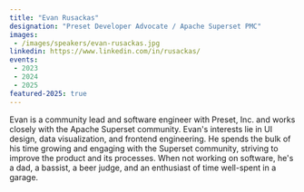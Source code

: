 ```yaml
---
title: "Evan Rusackas"
designation: "Preset Developer Advocate / Apache Superset PMC"
images:
 - /images/speakers/evan-rusackas.jpg
linkedin: https://www.linkedin.com/in/rusackas/
events:
 - 2023
 - 2024
 - 2025
featured-2025: true
---
```


Evan is a community lead and software engineer with Preset, Inc. and works closely with the Apache Superset community. Evan's interests lie in UI design, data visualization, and frontend engineering. He spends the bulk of his time growing and engaging with the Superset community, striving to improve the product and its processes. When not working on software, he's a dad, a bassist, a beer judge, and an enthusiast of time well-spent in a garage.